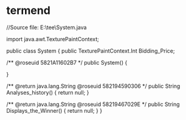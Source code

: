 # termend
//Source file: E:\\tee\\System.java

import java.awt.TexturePaintContext;

public class System 
{
   public TexturePaintContext.Int Bidding_Price;
   
   /**
   @roseuid 5821A11602B7
    */
   public System() 
   {
    
   }
   
   /**
   @return java.lang.String
   @roseuid 582194590306
    */
   public String Analyses_history() 
   {
    return null;
   }
   
   /**
   @return java.lang.String
   @roseuid 58219467029E
    */
   public String Displays_the_Winner() 
   {
    return null;
   }
}
